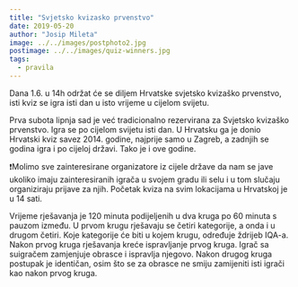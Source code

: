 ```yaml
---
title: "Svjetsko kvizasko prvenstvo"
date: 2019-05-20
author: "Josip Mileta"
image: ../../images/postphoto2.jpg
postimage: ../../images/quiz-winners.jpg
tags:
  - pravila
---
```


Dana 1.6. u 14h održat će se diljem Hrvatske svjetsko kvizaško prvenstvo, isti kviz se igra isti dan u isto vrijeme u cijelom svijetu.

Prva subota lipnja sad je već tradicionalno rezervirana za Svjetsko kvizaško prvenstvo. Igra se po cijelom svijetu isti dan. U Hrvatsku ga je donio Hrvatski kviz savez 2014. godine, najprije samo u Zagreb, a zadnjih se godina igra i po cijeloj državi. Tako je i ove godine.

❗Molimo sve zainteresirane organizatore iz cijele države da nam se jave ukoliko imaju zainteresiranih igrača u svojem gradu ili selu i u tom slučaju organiziraju prijave za njih. Početak kviza na svim lokacijama u Hrvatskoj je u 14 sati.

Vrijeme rješavanja je 120 minuta podijeljenih u dva kruga po 60 minuta s pauzom između. U prvom krugu rješavaju se četiri kategorije, a onda i u drugom četiri. Koje kategorije će biti u kojem krugu, određuje ždrijeb IQA-a. Nakon prvog kruga rješavanja kreće ispravljanje prvog kruga. Igrač sa suigračem zamjenjuje obrasce i ispravlja njegovo. Nakon drugog kruga postupak je identičan, osim što se za obrasce ne smiju zamijeniti isti igrači kao nakon prvog kruga.
